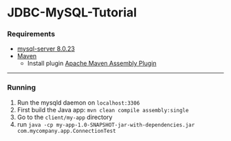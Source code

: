 # JDBC-MySQL-Tutorial
### Requirements
- [mysql-server 8.0.23](https://dev.mysql.com/downloads/mysql/)
- [Maven](https://maven.apache.org/download.cgi)
  - Install plugin [Apache Maven Assembly Plugin](https://maven.apache.org/plugins/maven-assembly-plugin/)
---
### Running
1. Run the mysqld daemon on `localhost:3306`
2. First build the Java app: `mvn clean compile assembly:single`
3. Go to the `client/my-app` directory
4. run `java -cp my-app-1.0-SNAPSHOT-jar-with-dependencies.jar com.mycompany.app.ConnectionTest`
